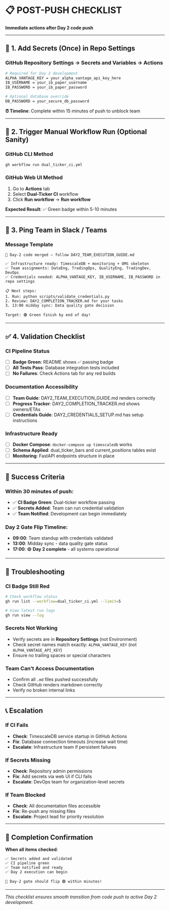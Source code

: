 # 📋 **POST-PUSH CHECKLIST**
**Immediate actions after Day 2 code push**

---

## 🔐 **1. Add Secrets (Once) in Repo Settings**

### **GitHub Repository Settings → Secrets and Variables → Actions**

```bash
# Required for Day 2 development
ALPHA_VANTAGE_KEY = your_alpha_vantage_api_key_here
IB_USERNAME = your_ib_paper_username  
IB_PASSWORD = your_ib_paper_password

# Optional database override
DB_PASSWORD = your_secure_db_password
```

**⏰ Timeline**: Complete within 15 minutes of push to unblock team

---

## 🧪 **2. Trigger Manual Workflow Run (Optional Sanity)**

### **GitHub CLI Method**
```bash
gh workflow run dual_ticker_ci.yml
```

### **GitHub Web UI Method**
1. Go to **Actions** tab
2. Select **Dual-Ticker CI** workflow
3. Click **Run workflow** → **Run workflow**

**Expected Result**: ✅ Green badge within 5-10 minutes

---

## 📢 **3. Ping Team in Slack / Teams**

### **Message Template**
```
🚀 Day-2 code merged — follow DAY2_TEAM_EXECUTION_GUIDE.md

✅ Infrastructure ready: TimescaleDB + monitoring + OMS skeleton
✅ Team assignments: DataEng, TradingOps, QualityEng, TradingDev, DevOps  
✅ Credentials needed: ALPHA_VANTAGE_KEY, IB_USERNAME, IB_PASSWORD in repo settings

📋 Next steps:
1. Run: python scripts/validate_credentials.py
2. Review: DAY2_COMPLETION_TRACKER.md for your tasks
3. 13:00 midday sync: Data quality gate decision

Target: 🟢 Green finish by end of day!
```

---

## ✅ **4. Validation Checklist**

### **CI Pipeline Status**
- [ ] **Badge Green**: README shows ✅ passing badge
- [ ] **All Tests Pass**: Database integration tests included
- [ ] **No Failures**: Check Actions tab for any red builds

### **Documentation Accessibility**  
- [ ] **Team Guide**: DAY2_TEAM_EXECUTION_GUIDE.md renders correctly
- [ ] **Progress Tracker**: DAY2_COMPLETION_TRACKER.md shows owners/ETAs
- [ ] **Credentials Guide**: DAY2_CREDENTIALS_SETUP.md has setup instructions

### **Infrastructure Ready**
- [ ] **Docker Compose**: `docker-compose up timescaledb` works
- [ ] **Schema Applied**: dual_ticker_bars and current_positions tables exist
- [ ] **Monitoring**: FastAPI endpoints structure in place

---

## 🎯 **Success Criteria**

### **Within 30 minutes of push**:
- ✅ **CI Badge Green**: Dual-ticker workflow passing
- ✅ **Secrets Added**: Team can run credential validation
- ✅ **Team Notified**: Development can begin immediately

### **Day 2 Gate Flip Timeline**:
- **09:00**: Team standup with credentials validated
- **13:00**: Midday sync - data quality gate status
- **17:00**: 🟢 **Day 2 complete** - all systems operational

---

## 🚨 **Troubleshooting**

### **CI Badge Still Red**
```bash
# Check workflow status
gh run list --workflow=dual_ticker_ci.yml --limit=5

# View latest run logs
gh run view --log
```

### **Secrets Not Working**
- Verify secrets are in **Repository Settings** (not Environment)
- Check secret names match exactly: `ALPHA_VANTAGE_KEY` (not `ALPHA_VANTAGE_API_KEY`)
- Ensure no trailing spaces or special characters

### **Team Can't Access Documentation**
- Confirm all `.md` files pushed successfully
- Check GitHub renders markdown correctly
- Verify no broken internal links

---

## 📞 **Escalation**

### **If CI Fails**
- **Check**: TimescaleDB service startup in GitHub Actions
- **Fix**: Database connection timeouts (increase wait time)
- **Escalate**: Infrastructure team if persistent failures

### **If Secrets Missing**
- **Check**: Repository admin permissions
- **Fix**: Add secrets via web UI if CLI fails
- **Escalate**: DevOps team for organization-level secrets

### **If Team Blocked**
- **Check**: All documentation files accessible
- **Fix**: Re-push any missing files
- **Escalate**: Project lead for priority resolution

---

## 🎉 **Completion Confirmation**

**When all items checked**:
```
✅ Secrets added and validated
✅ CI pipeline green  
✅ Team notified and ready
✅ Day 2 execution can begin

🚀 Day-2 gate should flip 🟢 within minutes!
```

---

*This checklist ensures smooth transition from code push to active Day 2 development.*